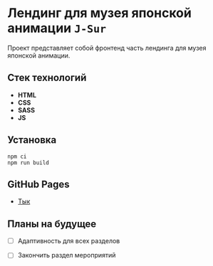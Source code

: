 # Лендинг для музея японской анимации `J-Sur`

Проект представляет собой фронтенд часть лендинга для музея японской анимации.

## Стек технологий

* **HTML**
* **CSS**
* **SASS**
* **JS**

## Установка

```
npm ci
npm run build
```

## GitHub Pages

* [Тык](https://simonmatveev.github.io/J-SUR/)

## Планы на будущее

* [ ] Адаптивность для всех разделов
* [ ] Закончить раздел мероприятий

